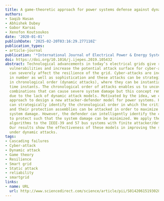 ```yaml
---
title: A game-theoretic approach for power systems defense against dynamic cyber-attacks
authors:
- Saqib Hasan
- Abhishek Dubey
- Gabor Karsai
- Xenofon Koutsoukos
date: '2020-01-01'
publishDate: '2025-02-20T03:16:29.277110Z'
publication_types:
- article-journal
publication: '*International Journal of Electrical Power & Energy Systems*'
doi: https://doi.org/10.1016/j.ijepes.2019.105432
abstract: Technological advancements in today’s electrical grids give rise to new
  vulnerabilities and increase the potential attack surface for cyber-attacks that
  can severely affect the resilience of the grid. Cyber-attacks are increasing both
  in number as well as sophistication and these attacks can be strategically organized
  in chronological order (dynamic attacks), where they can be instantiated at different
  time instants. The chronological order of attacks enables us to uncover those attack
  combinations that can cause severe system damage but this concept remained unexplored
  due to the lack of dynamic attack models. Motivated by the idea, we consider a game-theoretic
  approach to design a new attacker-defender model for power systems. Here, the attacker
  can strategically identify the chronological order in which the critical substations
  and their protection assemblies can be attacked in order to maximize the overall
  system damage. However, the defender can intelligently identify the critical substations
  to protect such that the system damage can be minimized. We apply the developed
  algorithms to the IEEE-39 and 57 bus systems with finite attacker/defender budgets.
  Our results show the effectiveness of these models in improving the system resilience
  under dynamic attacks.
tags:
- Cascading failures
- Cyber-attack
- Dynamic attack
- Game theory
- Resilience
- Smart grid
- Static attack
- reliability
- smartgrid
links:
- name: URL
  url: http://www.sciencedirect.com/science/article/pii/S0142061519302807
---
```


